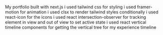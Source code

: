 My portfolio built with next.js
i used tailwind css for styling
i used framer-motion for animation
i used clsx to render tailwind styles conditionally
i used react-icon for the icons
i used react intersection-observer for tracking element in view and out of view to set active state
i used react vertical timeline components for getting the vertical tree for my experience timeline
